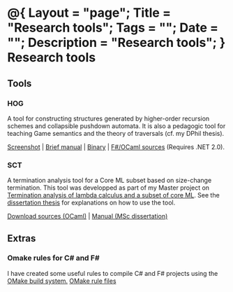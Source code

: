 @{
  Layout = "page";
  Title = "Research tools";
  Tags = "";
  Date = "";
  Description = "Research tools";
}
Research tools
==============

Tools
-----

### HOG
A tool for constructing structures generated by higher-order recursion schemes and collapsible pushdown automata. It is also a pedagogic tool for teaching Game semantics and the theory of traversals (cf. my DPhil thesis).

[Screenshot](hog003_2.png)
 | [Brief manual](rscpdatool_doc.pdf)
 | [Binary](hog_exe.zip)
 | [F\#/OCaml sources](hog_src.zip) (Requires .NET 2.0).

### SCT
A termination analysis tool for a Core ML subset based on size-change termination.
This tool was developped as part of my Master project on [Termination analysis of lambda calculus and a subset of core ML](index.html#mscthesis). See the [dissertation thesis](https://www.famille-blum.org/~william/mscthesis/mscthesis.pdf) for explanations on how to use the tool.

[Download sources (OCaml)](sct-sources-latest.tar.gz)
 | [Manual (MSc dissertation)](https://www.famille-blum.org/~william/mscthesis/mscthesis.pdf)

Extras
------

### Omake rules for C\# and F\#

I have created some useful rules to compile C\# and F\# projects using the
[OMake build system.](http://omake.metaprl.org/index.html)
[OMake rule files](fcsharp_omake.zip)



